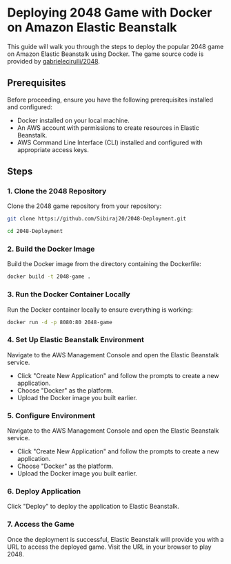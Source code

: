 # Deploying 2048 Game with Docker on Amazon Elastic Beanstalk

This guide will walk you through the steps to deploy the popular 2048 game on Amazon Elastic Beanstalk using Docker. The game source code is provided by [gabrielecirulli/2048](https://github.com/gabrielecirulli/2048).

## Prerequisites

Before proceeding, ensure you have the following prerequisites installed and configured:

- Docker installed on your local machine.
- An AWS account with permissions to create resources in Elastic Beanstalk.
- AWS Command Line Interface (CLI) installed and configured with appropriate access keys.

## Steps

### 1. Clone the 2048 Repository

Clone the 2048 game repository from your repository:

```bash
git clone https://github.com/Sibiraj20/2048-Deployment.git

cd 2048-Deployment
```

### 2. Build the Docker Image

Build the Docker image from the directory containing the Dockerfile:

```bash
docker build -t 2048-game .
```
### 3. Run the Docker Container Locally

Run the Docker container locally to ensure everything is working:

```bash
docker run -d -p 8080:80 2048-game
```
### 4. Set Up Elastic Beanstalk Environment

Navigate to the AWS Management Console and open the Elastic Beanstalk service.

- Click "Create New Application" and follow the prompts to create a new application.
- Choose "Docker" as the platform.
- Upload the Docker image you built earlier.

### 5. Configure Environment

Navigate to the AWS Management Console and open the Elastic Beanstalk service.

- Click "Create New Application" and follow the prompts to create a new application.
- Choose "Docker" as the platform.
- Upload the Docker image you built earlier.

### 6. Deploy Application

Click "Deploy" to deploy the application to Elastic Beanstalk.

### 7. Access the Game

Once the deployment is successful, Elastic Beanstalk will provide you with a URL to access the deployed game. Visit the URL in your browser to play 2048.
